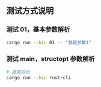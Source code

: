 ## 测试方式说明

### 测试 01，基本参数解析

```bash
cargo run --bin 01 -- "我是参数1"
```

### 测试 main，structopt 参数解析

```bash
# 直接启动
cargo run --bin rust-cli
```